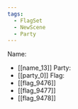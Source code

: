 ```yaml
---
tags:
  - FlagSet
  - NewScene
  - Party
---
```

Name:
- [[name_13]]
Party:
- [[party_0]]
Flag:
- [[flag_9476]]
- [[flag_9477]]
- [[flag_9478]]
